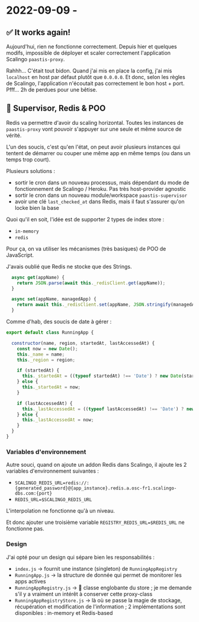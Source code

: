 # 2022-09-09 - 

## ✅ It works again!

Aujourd'hui, rien ne fonctionne correctement.
Depuis hier et quelques modifs, impossible de déployer et scaler correctement l'application Scalingo `paastis-proxy`.

Rahhh… C'était tout bidon.
Quand j'ai mis en place la config, j'ai mis `localhost` en host par défaut plutôt que `0.0.0.0`.
Et donc, selon les règles de Scalingo, l'application n'écoutait pas correctement le bon host + port.
Pfff… 2h de perdues pour une bêtise.

## 🚦 Supervisor, Redis & POO

Redis va permettre d'avoir du scaling horizontal.
Toutes les instances de `paastis-proxy` vont pouvoir s'appuyer sur une seule et même source de vérité.

L'un des soucis, c'est qu'en l'état, on peut avoir plusieurs instances qui tentent de démarrer ou couper une même app en même temps (ou dans un temps trop court).

Plusieurs solutions :
- sortir le cron dans un nouveau processus, mais dépendant du mode de fonctionnement de Scalingo / Heroku. Pas très host-provider agnostic
- sortir le cron dans un nouveau module/workspace `paastis-supervisor`
- avoir une clé `last_checked_at` dans Redis, mais il faut s'assurer qu'on locke bien la base

Quoi qu'il en soit, l'idée est de supporter 2 types de index store :
- `in-memory`
- `redis`

Pour ça, on va utiliser les mécanismes (très basiques) de POO de JavaScript.

J'avais oublié que Redis ne stocke que des Strings.

```javascript
  async get(appName) {
    return JSON.parse(await this._redisClient.get(appName));
  }

  async set(appName, managedApp) {
    return await this._redisClient.set(appName, JSON.stringify(managedApp));
  }
```

Comme d'hab, des soucis de date à gérer : 

```javascript
export default class RunningApp {

  constructor(name, region, startedAt, lastAccessedAt) {
    const now = new Date();
    this._name = name;
    this._region = region;

    if (startedAt) {
      this._startedAt = ((typeof startedAt) !== 'Date') ? new Date(startedAt) : startedAt;
    } else {
      this._startedAt = now;
    }

    if (lastAccessedAt) {
      this._lastAccessedAt = ((typeof lastAccessedAt) !== 'Date') ? new Date(lastAccessedAt) : lastAccessedAt;
    } else {
      this._lastAccessedAt = now;
    }
  }
}
```

### Variables d'environnement

Autre souci, quand on ajoute un addon Redis dans Scalingo, il ajoute les 2 variables d'environnement suivantes :
- `SCALINGO_REDIS_URL=redis://:{generated_password}@{app_instance}.redis.a.osc-fr1.scalingo-dbs.com:{port}`
- `REDIS_URL=$SCALINGO_REDIS_URL`

L'interpolation ne fonctionne qu'à un niveau.

Et donc ajouter une troisième variable `REGISTRY_REDIS_URL=$REDIS_URL` ne fonctionne pas.

### Design

J'ai opté pour un design qui sépare bien les responsabilités :
- `index.js` → fournit une instance (singleton) de `RunningAppRegistry`
- `RunningApp.js` → la structure de donnée qui permet de monitorer les apps actives
- `RunningAppRegistry.js` → 🤔 classe englobante du store ; je me demande s'il y a vraiment un intérêt à conserver cette proxy-class
- `RunningAppRegistryStore.js` → là où se passe la magie de stockage, récupération et modification de l'information ; 2 implémentations sont disponibles : in-memory et Redis-based

